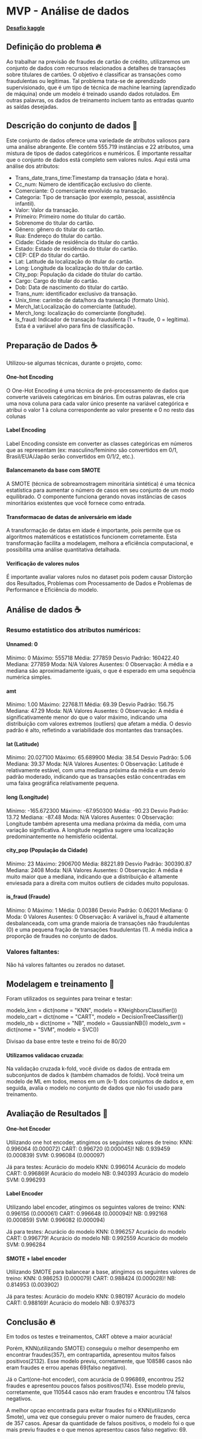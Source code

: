 # MVP - Análise de dados

**[Desafio kaggle](https://www.kaggle.com/datasets/kelvinkelue/credit-card-fraud-prediction)**

## Definição do problema 🔥

Ao trabalhar na previsão de fraudes de cartão de crédito, utilizaremos um conjunto de dados com recursos relacionados a detalhes de transações sobre titulares de cartões. O objetivo é classificar as transações como fraudulentas ou legítimas. 
Tal problema trata-se de aprendizado supervisionado, que é um tipo de técnica de machine learning (aprendizado de máquina) onde um modelo é treinado usando dados rotulados. Em outras palavras, os dados de treinamento incluem tanto as entradas quanto as saídas desejadas.

## Descrição do conjunto de dados 📜

Este conjunto de dados oferece uma variedade de atributos valiosos para uma análise abrangente. 
Ele contém 555.719 instâncias e 22 atributos, uma mistura de tipos de dados categóricos e numéricos. 
É importante ressaltar que o conjunto de dados está completo sem valores nulos.
Aqui está uma análise dos atributos:

* Trans_date_trans_time:Timestamp da transação (data e hora).
* Cc_num: Número de identificação exclusivo do cliente.
* Comerciante: O comerciante envolvido na transação.
* Categoria: Tipo de transação (por exemplo, pessoal, assistência infantil).
* Valor: Valor da transação.
* Primeiro: Primeiro nome do titular do cartão.
* Sobrenome do titular do cartão.
* Gênero: gênero do titular do cartão.
* Rua: Endereço do titular do cartão.
* Cidade: Cidade de residência do titular do cartão.
* Estado: Estado de residência do titular do cartão.
* CEP: CEP do titular do cartão.
* Lat: Latitude da localização do titular do cartão.
* Long: Longitude da localização do titular do cartão.
* City_pop: População da cidade do titular do cartão.
* Cargo: Cargo do titular do cartão.
* Dob: Data de nascimento do titular do cartão.
* Trans_num: identificador exclusivo da transação.
* Unix_time: carimbo de data/hora da transação (formato Unix).
* Merch_lat:Localização do comerciante (latitude).
* Merch_long: localização do comerciante (longitude).
* Is_fraud: Indicador de transação fraudulenta (1 = fraude, 0 = legítima). Esta é a variável alvo para fins de classificação.

## Preparação de Dados ☕️

Utilizou-se algumas técnicas, durante o projeto, como:
#### One-hot Encoding
O One-Hot Encoding é uma técnica de pré-processamento de dados que converte variáveis categóricas em binários. Em outras palavras, ele cria uma nova coluna para cada valor único presente na variável categórica e atribui o valor 1 à coluna correspondente ao valor presente e 0 no resto das colunas

#### Label  Encoding
Label Encoding consiste em converter as classes categóricas em números que as representam (ex: masculino/feminino são convertidos em 0/1, Brasil/EUA/Japão serão convertidos em 0/1/2, etc.). 

#### Balancemaneto da base com SMOTE
A SMOTE (técnica de sobreamostragem minoritária sintética) é uma técnica estatística para aumentar o número de casos em seu conjunto de um modo equilibrado. O componente funciona gerando novas instâncias de casos minoritários existentes que você fornece como entrada.

#### Transformacao de datas de aniversário em idade
A transformação de datas em idade é importante, pois permite que os algoritmos matemáticos e estatísticos funcionem corretamente. Esta transformação facilita a modelagem, melhora a eficiência computacional, e possibilita uma análise quantitativa detalhada.

#### Verificação de valores nulos
É importante avaliar valores nulos no dataset pois podem causar Distorção dos Resultados, Problemas com Processamento de Dados e Problemas de Performance e Eficiência do modelo.

## Análise de dados ☕️

### Resumo estatístico dos atributos numéricos:
#### Unnamed: 0 
Mínimo: 0
Máximo: 555718
Média: 277859
Desvio Padrão: 160422.40
Mediana: 277859
Moda: N/A
Valores Ausentes: 0
Observação: A média e a mediana são aproximadamente iguais, o que é esperado em uma sequência numérica simples.

#### amt
Mínimo: 1.00
Máximo: 22768.11
Média: 69.39
Desvio Padrão: 156.75
Mediana: 47.29
Moda: N/A 
Valores Ausentes: 0
Observação: A média é significativamente menor do que o valor máximo, indicando uma distribuição com valores extremos (outliers) que afetam a média. O desvio padrão é alto, refletindo a variabilidade dos montantes das transações.

#### lat (Latitude)
Mínimo: 20.027100
Máximo: 65.689900
Média: 38.54
Desvio Padrão: 5.06
Mediana: 39.37
Moda: N/A 
Valores Ausentes: 0
Observação: Latitude é relativamente estável, com uma mediana próxima da média e um desvio padrão moderado, indicando que as transações estão concentradas em uma faixa geográfica relativamente pequena.

#### long (Longitude)
Mínimo: -165.672300
Máximo: -67.950300
Média: -90.23
Desvio Padrão: 13.72
Mediana: -87.48
Moda: N/A 
Valores Ausentes: 0
Observação: Longitude também apresenta uma mediana próxima da média, com uma variação significativa. A longitude negativa sugere uma localização predominantemente no hemisfério ocidental.

#### city_pop (População da Cidade)
Mínimo: 23
Máximo: 2906700
Média: 88221.89
Desvio Padrão: 300390.87
Mediana: 2408
Moda: N/A 
Valores Ausentes: 0
Observação: A média é muito maior que a mediana, indicando que a distribuição é altamente enviesada para a direita com muitos outliers de cidades muito populosas.

#### is_fraud (Fraude)
Mínimo: 0
Máximo: 1
Média: 0.00386
Desvio Padrão: 0.06201
Mediana: 0
Moda: 0
Valores Ausentes: 0
Observação: A variável is_fraud é altamente desbalanceada, com uma grande maioria de transações não fraudulentas (0) e uma pequena fração de transações fraudulentas (1). A média indica a proporção de fraudes no conjunto de dados.

### Valores faltantes:
Não há valores faltantes ou zerados no dataset. 

## Modelagem e treinamento 🎉

Foram utilizados os seguintes para treinar e testar:

modelo_knn = dict(nome = "KNN", modelo = KNeighborsClassifier())
modelo_cart = dict(nome = "CART", modelo = DecisionTreeClassifier())
modelo_nb = dict(nome = "NB", modelo = GaussianNB())
modelo_svm = dict(nome = "SVM", modelo = SVC())

Divisao da base entre teste e treino foi de 80/20

#### Utilizamos validacao cruzada:
Na validação cruzada k-fold, você divide os dados de entrada em subconjuntos de dados k (também chamados de folds). Você treina um modelo de ML em todos, menos em um (k-1) dos conjuntos de dados e, em seguida, avalia o modelo no conjunto de dados que não foi usado para treinamento.

## Avaliação de Resultados 🦄


#### One-hot Encoder
Utilizando one hot encoder, atingimos os seguintes valores de treino:
KNN: 0.996064 (0.000072)
CART: 0.996720 (0.000045)!
NB: 0.939459 (0.000839)
SVM: 0.996084 (0.000097)

Já para testes:
Acurácio do modelo KNN: 0.996014
Acurácio do modelo CART: 0.996869!
Acurácio do modelo NB: 0.940393
Acurácio do modelo SVM: 0.996293


#### Label Encoder
Utilizando label encoder, atingimos os seguintes valores de treino:
KNN: 0.996156 (0.000061)
CART: 0.996648 (0.000094)!
NB: 0.992168 (0.000859)
SVM: 0.996082 (0.000094)

Já para testes:
Acurácio do modelo KNN: 0.996257
Acurácio do modelo CART: 0.996779!
Acurácio do modelo NB: 0.992559
Acurácio do modelo SVM: 0.996284


#### SMOTE + label encoder
Utilizando SMOTE para balancear a base, atingimos os seguintes valores de treino:
KNN: 0.986253 (0.000079)
CART: 0.988424 (0.000028)!
NB: 0.814953 (0.003902)

Já para testes:
Acurácio do modelo KNN: 0.980197
Acurácio do modelo CART: 0.988169!
Acurácio do modelo NB: 0.976373


## Conclusão 🔥

Em todos os testes e treinamentos, CART obteve a maior acurácia!

Porém, KNN(utilizando SMOTE) conseguiu o melhor desempenho em encontrar fraudes(357), em contrapartida, apresentou muitos falsos positivos(2132). 
Esse modelo previu, corretamente, que 108586 casos não eram fraudes e errou apenas 69(falso negativo).

Já o Cart(one-hot encoder), com acurácia de 0.996869, encontrou 252 fraudes e apresentou poucos falsos positivos(174).
Esse modelo previu, corretamente, que 110544 casos não eram fraudes e encontrou 174 falsos negativos.

A melhor opcao encontrada para evitar fraudes foi o KNN(utilizando Smote), uma vez que conseguiu prever o maior numero de fraudes, cerca de 357 casos.
Apesar da quantidade de falsos positivos, o modelo foi o que mais previu fraudes e o que menos apresentou casos falso negativo: 69.